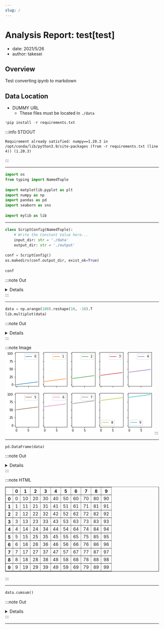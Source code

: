 ```yaml
---
slug: /
---
```

# Analysis Report: test[test]
- date: 2021/5/26
- author: takesei

## Overview
Test converting ipynb to markdown

## Data Location
- DUMMY URL
  - These files must be located in `./data`
```python
!pip install -r requirements.txt
```



:::info STDOUT
```text
Requirement already satisfied: numpy==1.20.3 in /opt/conda/lib/python3.9/site-packages (from -r requirements.txt (line 4)) (1.20.3)

```
:::







---
```python
import os
from typing import NamedTuple

import matplotlib.pyplot as plt
import numpy as np
import pandas as pd
import seaborn as sns

import mylib as lib
```







---
```python
class ScriptConfig(NamedTuple):
    # Write the Constant Value here...
    input_dir: str = './data'
    output_dir: str = './output'

conf = ScriptConfig()
os.makedirs(conf.output_dir, exist_ok=True)

conf
```





:::note Out
<details>
<summary>Details</summary>
<span class='token-line'>
ScriptConfig(input_dir='./data', output_dir='./output')
</span>
</details>
:::





---
```python
data = np.arange(100).reshape(10, -10).T
lib.multiplot(data)
```





:::note Out
<details>
<summary>Details</summary>
<span class='token-line'>
&lt;Figure size 576x324 with 10 Axes&gt;
</span>
</details>
:::





:::note Image
![./fig/4-0.png](./fig/4-0.png)
:::



---
```python
pd.DataFrame(data)
```





:::note Out
<details>
<summary>Details</summary>
<span class='token-line'>
   0   1   2   3   4   5   6   7   8   9
0  0  10  20  30  40  50  60  70  80  90
1  1  11  21  31  41  51  61  71  81  91
2  2  12  22  32  42  52  62  72  82  92
3  3  13  23  33  43  53  63  73  83  93
4  4  14  24  34  44  54  64  74  84  94
5  5  15  25  35  45  55  65  75  85  95
6  6  16  26  36  46  56  66  76  86  96
7  7  17  27  37  47  57  67  77  87  97
8  8  18  28  38  48  58  68  78  88  98
9  9  19  29  39  49  59  69  79  89  99
</span>
</details>
:::





:::note HTML
<div><table border="1" className="dataframe">  <thead>    <tr style={{textAlign:"right"}}>      <th></th>      <th>0</th>      <th>1</th>      <th>2</th>      <th>3</th>      <th>4</th>      <th>5</th>      <th>6</th>      <th>7</th>      <th>8</th>      <th>9</th>    </tr>  </thead>  <tbody>    <tr>      <th>0</th>      <td>0</td>      <td>10</td>      <td>20</td>      <td>30</td>      <td>40</td>      <td>50</td>      <td>60</td>      <td>70</td>      <td>80</td>      <td>90</td>    </tr>    <tr>      <th>1</th>      <td>1</td>      <td>11</td>      <td>21</td>      <td>31</td>      <td>41</td>      <td>51</td>      <td>61</td>      <td>71</td>      <td>81</td>      <td>91</td>    </tr>    <tr>      <th>2</th>      <td>2</td>      <td>12</td>      <td>22</td>      <td>32</td>      <td>42</td>      <td>52</td>      <td>62</td>      <td>72</td>      <td>82</td>      <td>92</td>    </tr>    <tr>      <th>3</th>      <td>3</td>      <td>13</td>      <td>23</td>      <td>33</td>      <td>43</td>      <td>53</td>      <td>63</td>      <td>73</td>      <td>83</td>      <td>93</td>    </tr>    <tr>      <th>4</th>      <td>4</td>      <td>14</td>      <td>24</td>      <td>34</td>      <td>44</td>      <td>54</td>      <td>64</td>      <td>74</td>      <td>84</td>      <td>94</td>    </tr>    <tr>      <th>5</th>      <td>5</td>      <td>15</td>      <td>25</td>      <td>35</td>      <td>45</td>      <td>55</td>      <td>65</td>      <td>75</td>      <td>85</td>      <td>95</td>    </tr>    <tr>      <th>6</th>      <td>6</td>      <td>16</td>      <td>26</td>      <td>36</td>      <td>46</td>      <td>56</td>      <td>66</td>      <td>76</td>      <td>86</td>      <td>96</td>    </tr>    <tr>      <th>7</th>      <td>7</td>      <td>17</td>      <td>27</td>      <td>37</td>      <td>47</td>      <td>57</td>      <td>67</td>      <td>77</td>      <td>87</td>      <td>97</td>    </tr>    <tr>      <th>8</th>      <td>8</td>      <td>18</td>      <td>28</td>      <td>38</td>      <td>48</td>      <td>58</td>      <td>68</td>      <td>78</td>      <td>88</td>      <td>98</td>    </tr>    <tr>      <th>9</th>      <td>9</td>      <td>19</td>      <td>29</td>      <td>39</td>      <td>49</td>      <td>59</td>      <td>69</td>      <td>79</td>      <td>89</td>      <td>99</td>    </tr>  </tbody></table></div>
:::



---
```python
data.cumsum()
```





:::note Out
<details>
<summary>Details</summary>
<span class='token-line'>
array([   0,   10,   30,   60,  100,  150,  210,  280,  360,  450,  451,
        462,  483,  514,  555,  606,  667,  738,  819,  910,  912,  924,
        946,  978, 1020, 1072, 1134, 1206, 1288, 1380, 1383, 1396, 1419,
       1452, 1495, 1548, 1611, 1684, 1767, 1860, 1864, 1878, 1902, 1936,
       1980, 2034, 2098, 2172, 2256, 2350, 2355, 2370, 2395, 2430, 2475,
       2530, 2595, 2670, 2755, 2850, 2856, 2872, 2898, 2934, 2980, 3036,
       3102, 3178, 3264, 3360, 3367, 3384, 3411, 3448, 3495, 3552, 3619,
       3696, 3783, 3880, 3888, 3906, 3934, 3972, 4020, 4078, 4146, 4224,
       4312, 4410, 4419, 4438, 4467, 4506, 4555, 4614, 4683, 4762, 4851,
       4950])
</span>
</details>
:::





---
